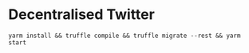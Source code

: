 # Decentralised Twitter

```shell
yarm install && truffle compile && truffle migrate --rest && yarm start
```
